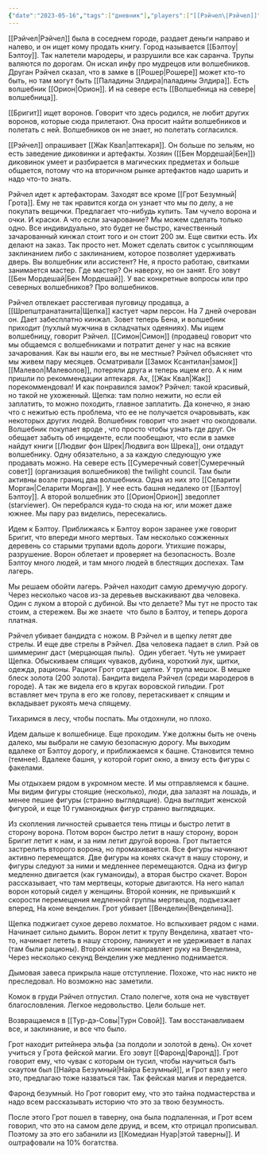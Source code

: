 ```yaml
---
{"date":"2023-05-16","tags":["дневник"],"players":["[[Рэйчел\|Рэйчел]]","[[Бригит\|Бригит]]","[[Грот Безумный]]","[[Шрепштранатанита]]"],"campaign":"GG Dungeon","metadated":true,"dg-publish":true,"previous-session":"[[11 мая 2023]]","next-session":"[[22 мая 2023]]","permalink":"/16-maya-2023/","dgPassFrontmatter":true}
---
```



[[Рэйчел\|Рэйчел]] была в соседнем городе, раздает деньги направо и налево, и он ищет кому продать книгу. Город называется [[Бэлтоу\|Бэлтоу]]. Так налетели мародеры, и разрушили все как саранча. Трупы валяются по дорогам. Он искал инфу про мудрецов или волшебников. Друган Рэйчел сказал, что в замке в [[Рошер\|Рошере]] может кто-то быть, но там могут быть [[Паладины Элдира\|паладины Элдира]]. Есть волшебник [[Орион\|Орион]]. И на севере есть [[Волшебница на севере\|волшебница]].

[[Бригит]] ищет воронов. Говорит что здесь родился, не любит других воронов, которые сюда прилетают. Она просит найти волшебников и полетать с ней. Волшебников он не знает, но полетать согласился.

[[Рэйчел]] опрашивает [[Жак Квал\|аптекаря]]. Он больше по зельям, но есть заведение диковинки и артефакты. Хозяин ([[Бен Мордешай\|Бен]]) диковинок умеет и разбирается в магических предметах и больше общается, потому что на вторичном рынке артефактов надо шарить и надо что-то знать.

Рэйчел идет к артефакторам. Заходят все кроме [[Грот Безумный\|Грота]]. Ему не так нравится когда он узнает что мы по делу, а не покупать вещички. Предлагает что-нибудь купить. Там чучело ворона и очки. И краски. А что если зачарование? Мы можем сделать только одно. Все индивидуально, это будет не быстро, качественный зачарованный кинжал стоит того и он стоит 200 зм. Еще свитки есть. Их делают на заказ. Так просто нет. Может сделать свиток с усыпляющим заклинанием либо с заклинанием, которое позволяет удерживать дверь. Вы волшебник или ассистент? Не, я просто работаю, свитками занимается мастер. Где мастер? Он наверху, но он занят. Его зовут [[Бен Мордешай\|Бен Мордешай]]. У вас конкретные вопросы или про северных волшебников? Про волшебников.

Рэйчел отвлекает расстегивая пуговицу продавца, а [[Шрепштранатанита\|Щепка]] кастует чарм персон. На 7 дней очерован он. Дает забесплатно кинжал. Зовет теперь Бена, и волшебник приходит (пухлый мужчина в складчатых одеяниях). Мы ищем волшебницу, говорит Рэйчел. [[Симон\|Симон]] (продавец) говорит что мы общаемся с волшебниками и потратит денег у нас на всякие зачарования. Как вы нашли его, вы не местные? Рэйчел объясняет что мы живем пару месяцев. Осматривали [[Замок Ксантилан\|замок]] [[Малевол\|Малеволов]], потеряли друга и теперь ищем его. А к ним пришли по рекоммендации аптекаря. Ах, [[Жак Квал\|Жак]] порекоммендовал! И как понравился замок? Рэйчел: такой красивый, но такой не ухоженный. Щепка: там полно нежити, но если ей заплатить, то можно походить, главное заплатить. Да конечно, я знаю что с нежитью есть проблема, что ее не получается очаровывать, как некоторых других людей. Волшебник говорит что знает что околдовали. Волшебник покупает вроде , что просто чтобы узнать где друг. Он обещает забыть об инциденте, если пообещают, что если в замке найдут книги [[Людвиг фон Шрек\|Людвига вон Шрека]], они отдадут волшебнику. Одну обязательно, а за каждую следующую уже продавать можно. На севере есть [[Сумеречный совет\|Сумеречный совет]] (организация волшебников) the twilight council. Там были активны возле границ два волшебника. Одна из них это [[Селарити Морган\|Селарити Морган]]. У нее есть башня недалеко от [[Бэлтоу\|Бэлтоу]]. А второй волшебник это [[Орион\|Орион]] зведоплет (starviewer). Он перебрался куда-то сюда на юг, или может даже южнее. Мы пару раз виделись, пересекались.

Идем к Бэлтоу. Приближаясь к Бэлтоу ворон заранее уже говорит Бригит, что впереди много мертвых. Там несколько сожженных деревень со старыми трупами вдоль дороги. Утихшие пожары, разрушение. Ворон облетает и проверяет на безопасность. Возле Бэлтоу много людей, и там много людей в блестящих доспехах. Там лагерь.

Мы решаем обойти лагерь. Рэйчел находит самую дремучую дорогу. Через несколько часов из-за деревьев выскакивают два человека. Один с луком а второй с дубиной. Вы что делаете? Мы тут не просто так стоим, а стережем. Вы же знаете  что было в Бэлтоу, и теперь дорога платная.

Рэйчел убивает бандидта с ножом. В Рэйчел и в щепку летят две стрелы. И еще две стрелы в Рэйчел. Два человека падает в слип. Рэй ов шиммеринг даст (мерцающая пыль).  Один убегает. Чуть не умирает Щепка. Обыскиваем спящих чуваков, дубина, короткий лук, щитки, одежда, рационы. Рацион Грот отдает щепке. У трупа мешок. В мешке блеск золота (200 золота). Бандита видела Рэйчел (среди мародеров в городе). А так же видела его в кругах воровской гильдии. Грот вставляет меч трупа в его же голову, перетаскивает к спящим и вкладывает рукоять меча спящему.

Тихаримся в лесу, чтобы поспать. Мы отдохнули, но плохо.

Идем дальше к волшебнице. Еще проходим. Уже должны быть не очень далеко, мы выбрали не самую безопасную дорогу. Мы выходим вдалеке от Бэлтоу дорогу, и приближаемся к башне. Становится темно (темнее). Вдалеке башня, у которой горит окно, а внизу есть фигуры с факелами.

Мы отдыхаем рядом в укромном месте. И мы отправляемся к башне. Мы видим фигуры стоящие (несколько), люди, два залазят на лошадь, и менее пешие фигуры (странно выглядящие). Одна выглядит женской фигурой, и еще 10 гуманоидных фигур странно выглядящих.

Из скопления личностей срывается тень птицы и быстро летит в сторону ворона. Потом ворон быстро летит в нашу сторону, ворон Бригит летит к нам, и за ним летит другой ворона. Грот пытается застрелить второго ворона, но промахивается. Все фигуры начинают активно перемещатся. Две фигуры на конях скачут в нашу сторону, и фигуры следуют за ними и медленнее перемещаются. Одна из фигур медленно двигается (как гуманоиды), а вторая быстро скачет. Ворон рассказывает, что там мертвецы, которые двигаются. На него напал ворон который сидел у женщины. Второй конник, не привыкший к скорости перемещения медленной группы мертвецов, подъезжает вперед, На коне венделин. Грот убивает [[Венделин\|Венделина]]. 

Щепка поджигает сухое дерево лохматое. Но вспыхивает рядом с нами. Начинает сильно дымить. Ворон летит к трупу Венделина, хватает что-то, начинает лететь в нашу сторону, паникует и не удерживает в лапах (там были рационы). Второй конник направляет руку на Венделина, Через несколько секунд Венделин уже медленно поднимается.

Дымовая завеса прикрыла наше отступление. Похоже, что нас никто не преследовал. Но возможно нас заметили.

Комок в груди Рэйчел отпустил. Стало полегче, хотя она не чувствует благословления. Легкое недовольство. Цели больше нет.

Возвращаемся в [[Тур-дэ-Совы\|Турн Совой]]. Там восстанавливаем все, и заклинание, и все что было.

Грот находит ритейнера эльфа (за полдоли и золотой в день). Он хочет учиться у Грота фейской магии. Его зовут [[Фаронд\|Фаронд]]. Грот говорит ему, что чувак с которым он тусил, чтобы научиться быть скаутом был [[Найра Безумный\|Найра Безумный]], и Грот взял у него это, предлагаю тоже назваться так. Так фейская магия и передается.

Фаронд безумный. Но Грот говорит ему, что это тайна подмастерства и надо всем рассказывать историю что это за твою безумность.

После этого Грот пошел в таверну, она была подпаленная, и Грот всем говорил, что это на самом деле друид, и всем, кто отрицал прописывал. Поэтому за это его забанили из [[Комедиан Нуар\|этой таверны]]. И оштрафовали на 10% богатства.